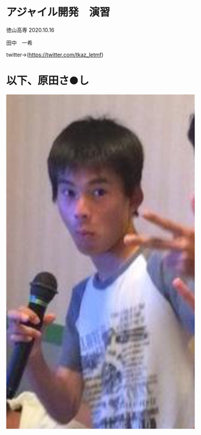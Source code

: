 # アジャイル開発　演習
  徳山高専  2020.10.16
  
田中　一希

twitter→(https://twitter.com/tkaz_letmf)

# 以下、原田さ●し
![](悟志イキリ.jpg)
